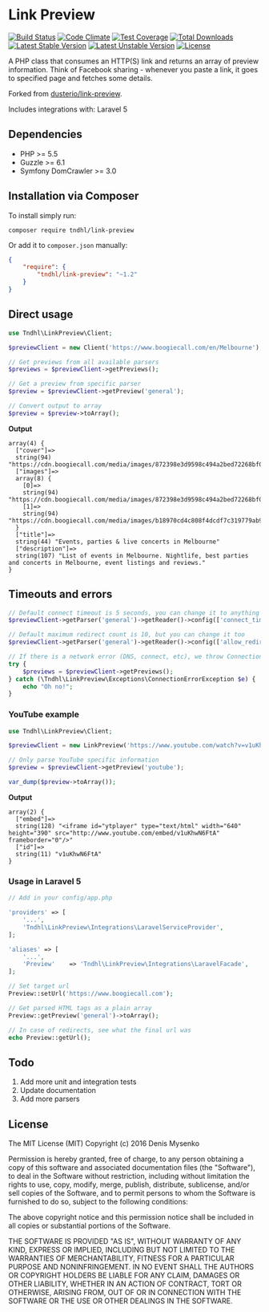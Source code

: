 # Link Preview 
[![Build Status](https://travis-ci.org/tndhl/link-preview.svg)](https://travis-ci.org/tndhl/link-preview)
[![Code Climate](https://codeclimate.com/github/tndhl/link-preview/badges/gpa.svg)](https://codeclimate.com/github/tndhl/link-preview/badges)
[![Test Coverage](https://codeclimate.com/github/tndhl/link-preview/badges/coverage.svg)](https://codeclimate.com/github/tndhl/link-preview/badges)
[![Total Downloads](https://poser.pugx.org/tndhl/link-preview/d/total.svg)](https://packagist.org/packages/tndhl/link-preview)
[![Latest Stable Version](https://poser.pugx.org/tndhl/link-preview/v/stable.svg)](https://packagist.org/packages/tndhl/link-preview)
[![Latest Unstable Version](https://poser.pugx.org/tndhl/link-preview/v/unstable.svg)](https://packagist.org/packages/tndhl/link-preview)
[![License](https://poser.pugx.org/tndhl/link-preview/license.svg)](https://packagist.org/packages/tndhl/link-preview)

A PHP class that consumes an HTTP(S) link and returns an array of preview information. Think of Facebook sharing -
whenever you paste a link, it goes to specified page and fetches some details.

Forked from [dusterio/link-preview](https://github.com/dusterio/link-preview).

Includes integrations with: Laravel 5

## Dependencies

* PHP >= 5.5
* Guzzle >= 6.1
* Symfony DomCrawler >= 3.0

## Installation via Composer

To install simply run:

```
composer require tndhl/link-preview
```

Or add it to `composer.json` manually:

```json
{
    "require": {
        "tndhl/link-preview": "~1.2"
    }
}
```

## Direct usage

```php
use Tndhl\LinkPreview\Client;

$previewClient = new Client('https://www.boogiecall.com/en/Melbourne');

// Get previews from all available parsers
$previews = $previewClient->getPreviews();

// Get a preview from specific parser
$preview = $previewClient->getPreview('general');

// Convert output to array
$preview = $preview->toArray();
```

**Output**

```
array(4) {
  ["cover"]=>
  string(94) "https://cdn.boogiecall.com/media/images/872398e3d9598c494a2bed72268bf018_1440575488_7314_s.jpg"
  ["images"]=>
  array(8) {
    [0]=>
    string(94) "https://cdn.boogiecall.com/media/images/872398e3d9598c494a2bed72268bf018_1440575488_7314_s.jpg"
    [1]=>
    string(94) "https://cdn.boogiecall.com/media/images/b18970cd4c808f4dcdf7c319779ab9c6_1457347623_2419_s.jpg"
  }
  ["title"]=>
  string(44) "Events, parties & live concerts in Melbourne"
  ["description"]=>
  string(107) "List of events in Melbourne. Nightlife, best parties and concerts in Melbourne, event listings and reviews."
}
```

## Timeouts and errors

```php
// Default connect timeout is 5 seconds, you can change it to anything you want
$previewClient->getParser('general')->getReader()->config(['connect_timeout' => 3.14]);

// Default maximum redirect count is 10, but you can change it too
$previewClient->getParser('general')->getReader()->config(['allow_redirects' => ['max' => 10]]);

// If there is a network error (DNS, connect, etc), we throw ConnectionErrorException
try {
    $previews = $previewClient->getPreviews();
} catch (\Tndhl\LinkPreview\Exceptions\ConnectionErrorException $e) {
    echo "Oh no!";
}
```

### YouTube example

```php
use Tndhl\LinkPreview\Client;

$previewClient = new LinkPreview('https://www.youtube.com/watch?v=v1uKhwN6FtA');

// Only parse YouTube specific information
$preview = $previewClient->getPreview('youtube');

var_dump($preview->toArray());
```

**Output**

```
array(2) {
  ["embed"]=>
  string(128) "<iframe id="ytplayer" type="text/html" width="640" height="390" src="http://www.youtube.com/embed/v1uKhwN6FtA" frameborder="0"/>"
  ["id"]=>
  string(11) "v1uKhwN6FtA"
}
```

### Usage in Laravel 5

```php
// Add in your config/app.php

'providers' => [
    '...',
    'Tndhl\LinkPreview\Integrations\LaravelServiceProvider',
];

'aliases' => [
    '...',
    'Preview'    => 'Tndhl\LinkPreview\Integrations\LaravelFacade',
];

// Set target url
Preview::setUrl('https://www.boogiecall.com');

// Get parsed HTML tags as a plain array
Preview::getPreview('general')->toArray();

// In case of redirects, see what the final url was
echo Preview::getUrl();
```

## Todo

1. Add more unit and integration tests
2. Update documentation
3. Add more parsers

## License

The MIT License (MIT)
Copyright (c) 2016 Denis Mysenko

Permission is hereby granted, free of charge, to any person obtaining a copy of this software and associated documentation files (the "Software"), to deal in the Software without restriction, including without limitation the rights to use, copy, modify, merge, publish, distribute, sublicense, and/or sell copies of the Software, and to permit persons to whom the Software is furnished to do so, subject to the following conditions:

The above copyright notice and this permission notice shall be included in all copies or substantial portions of the Software.

THE SOFTWARE IS PROVIDED "AS IS", WITHOUT WARRANTY OF ANY KIND, EXPRESS OR IMPLIED, INCLUDING BUT NOT LIMITED TO THE WARRANTIES OF MERCHANTABILITY, FITNESS FOR A PARTICULAR PURPOSE AND NONINFRINGEMENT. IN NO EVENT SHALL THE AUTHORS OR COPYRIGHT HOLDERS BE LIABLE FOR ANY CLAIM, DAMAGES OR OTHER LIABILITY, WHETHER IN AN ACTION OF CONTRACT, TORT OR OTHERWISE, ARISING FROM, OUT OF OR IN CONNECTION WITH THE SOFTWARE OR THE USE OR OTHER DEALINGS IN THE SOFTWARE.

